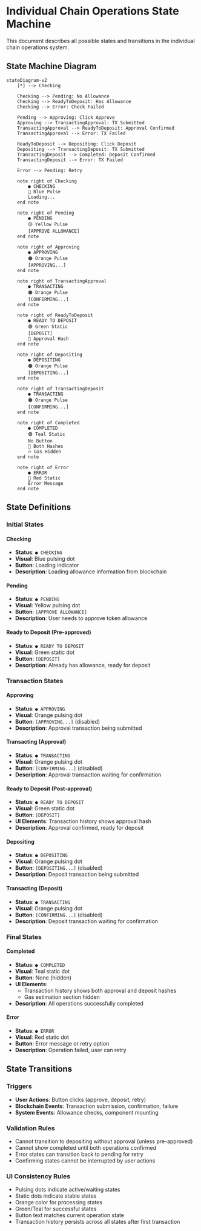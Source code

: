 # Individual Chain Operations State Machine

This document describes all possible states and transitions in the individual chain operations system.

## State Machine Diagram

```mermaid
stateDiagram-v2
    [*] --> Checking

    Checking --> Pending: No Allowance
    Checking --> ReadyToDeposit: Has Allowance
    Checking --> Error: Check Failed

    Pending --> Approving: Click Approve
    Approving --> TransactingApproval: TX Submitted
    TransactingApproval --> ReadyToDeposit: Approval Confirmed
    TransactingApproval --> Error: TX Failed

    ReadyToDeposit --> Depositing: Click Deposit
    Depositing --> TransactingDeposit: TX Submitted
    TransactingDeposit --> Completed: Deposit Confirmed
    TransactingDeposit --> Error: TX Failed

    Error --> Pending: Retry

    note right of Checking
        ● CHECKING
        🔵 Blue Pulse
        Loading...
    end note

    note right of Pending
        ● PENDING
        🟡 Yellow Pulse
        [APPROVE ALLOWANCE]
    end note

    note right of Approving
        ● APPROVING
        🟠 Orange Pulse
        [APPROVING...]
    end note

    note right of TransactingApproval
        ● TRANSACTING
        🟠 Orange Pulse
        [CONFIRMING...]
    end note

    note right of ReadyToDeposit
        ● READY TO DEPOSIT
        🟢 Green Static
        [DEPOSIT]
        📜 Approval Hash
    end note

    note right of Depositing
        ● DEPOSITING
        🟠 Orange Pulse
        [DEPOSITING...]
    end note

    note right of TransactingDeposit
        ● TRANSACTING
        🟠 Orange Pulse
        [CONFIRMING...]
    end note

    note right of Completed
        ● COMPLETED
        🟢 Teal Static
        No Button
        📜 Both Hashes
        🔥 Gas Hidden
    end note

    note right of Error
        ● ERROR
        🔴 Red Static
        Error Message
    end note
```

## State Definitions

### Initial States

#### Checking

- **Status**: `● CHECKING`
- **Visual**: Blue pulsing dot
- **Button**: Loading indicator
- **Description**: Loading allowance information from blockchain

#### Pending

- **Status**: `● PENDING`
- **Visual**: Yellow pulsing dot
- **Button**: `[APPROVE ALLOWANCE]`
- **Description**: User needs to approve token allowance

#### Ready to Deposit (Pre-approved)

- **Status**: `● READY TO DEPOSIT`
- **Visual**: Green static dot
- **Button**: `[DEPOSIT]`
- **Description**: Already has allowance, ready for deposit

### Transaction States

#### Approving

- **Status**: `● APPROVING`
- **Visual**: Orange pulsing dot
- **Button**: `[APPROVING...]` (disabled)
- **Description**: Approval transaction being submitted

#### Transacting (Approval)

- **Status**: `● TRANSACTING`
- **Visual**: Orange pulsing dot
- **Button**: `[CONFIRMING...]` (disabled)
- **Description**: Approval transaction waiting for confirmation

#### Ready to Deposit (Post-approval)

- **Status**: `● READY TO DEPOSIT`
- **Visual**: Green static dot
- **Button**: `[DEPOSIT]`
- **UI Elements**: Transaction history shows approval hash
- **Description**: Approval confirmed, ready for deposit

#### Depositing

- **Status**: `● DEPOSITING`
- **Visual**: Orange pulsing dot
- **Button**: `[DEPOSITING...]` (disabled)
- **Description**: Deposit transaction being submitted

#### Transacting (Deposit)

- **Status**: `● TRANSACTING`
- **Visual**: Orange pulsing dot
- **Button**: `[CONFIRMING...]` (disabled)
- **Description**: Deposit transaction waiting for confirmation

### Final States

#### Completed

- **Status**: `● COMPLETED`
- **Visual**: Teal static dot
- **Button**: None (hidden)
- **UI Elements**:
  - Transaction history shows both approval and deposit hashes
  - Gas estimation section hidden
- **Description**: All operations successfully completed

#### Error

- **Status**: `● ERROR`
- **Visual**: Red static dot
- **Button**: Error message or retry option
- **Description**: Operation failed, user can retry

## State Transitions

### Triggers

- **User Actions**: Button clicks (approve, deposit, retry)
- **Blockchain Events**: Transaction submission, confirmation, failure
- **System Events**: Allowance checks, component mounting

### Validation Rules

- Cannot transition to depositing without approval (unless pre-approved)
- Cannot show completed until both operations confirmed
- Error states can transition back to pending for retry
- Confirming states cannot be interrupted by user actions

### UI Consistency Rules

- Pulsing dots indicate active/waiting states
- Static dots indicate stable states
- Orange color for processing states
- Green/Teal for successful states
- Button text matches current operation state
- Transaction history persists across all states after first transaction
